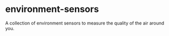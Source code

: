 # environment-sensors
A collection of environment sensors to measure the quality of the air around you.
